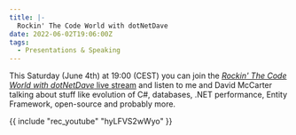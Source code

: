 ```yaml
---
title: |-
  Rockin' The Code World with dotNetDave
date: 2022-06-02T19:06:00Z
tags:
  - Presentations & Speaking
---
```

This Saturday (June 4th) at 19:00 (CEST) you can join the [_Rockin' The Code World with dotNetDave_ live stream][1] and listen to me and David McCarter talking about stuff like evolution of C#, databases, .NET performance, Entity Framework, open-source and probably more.

<!-- excerpt -->

{{ include "rec_youtube" "hyLFVS2wWyo" }}

[1]: https://www.c-sharpcorner.com/live/episode/rockin-the-code-world-with-dotnetdave-ft-jir%C3%AD-cincura-ep-57
